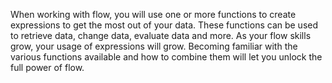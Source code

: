 When working with flow, you will use one or more functions to create expressions to get the most out of your data. These functions can be used to retrieve data, change data, evaluate data and more. As your flow skills grow, your usage of expressions will grow. Becoming familiar with the various functions available and how to combine them will let you unlock the full power of flow.